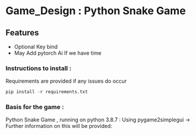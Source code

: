 # Game_Design : Python Snake Game

## Features

- Optional Key bind
- May Add pytorch Ai If we have time

### Instructions to install :

Requirements are provided if any issues do occur

```python
pip install -r requirements.txt
```

### Basis for the game :

Python Snake Game , running on python 3.8.7 : Using pygame2simplegui -> Further information on this will be provided:
